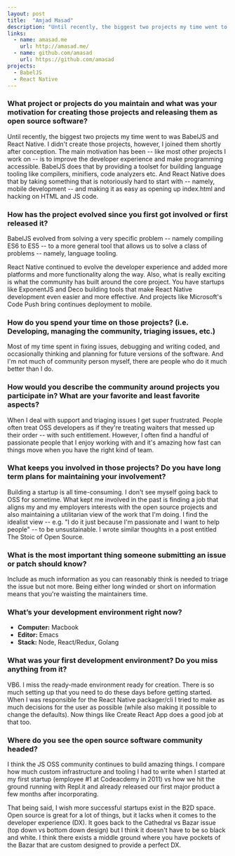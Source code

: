 ```yaml
---
layout: post
title:  "Amjad Masad"
description: "Until recently, the biggest two projects my time went to was BabelJS and React Native. I didn't create those projects, however, I joined them shortly after conception."
links:
  - name: amasad.me
    url: http://amasad.me/
  - name: github.com/amasad
    url: https://github.com/amasad
projects:
  - BabelJS
  - React Native
---
```


### What project or projects do you maintain and what was your motivation for creating those projects and releasing them as open source software?

Until recently, the biggest two projects my time went to was BabelJS and
React Native. I didn't create those projects, however, I joined them shortly
after conception. The main motivation has been -- like most other projects I
work on -- is to improve the developer experience and make programming
accessible. BabelJS does that by providing a toolset for building language
tooling like compilers, minifiers, code analyzers etc. And React Native does
that by taking something that is notoriously hard to start with -- namely,
mobile development -- and making it as easy as opening up index.html and
hacking on HTML and JS code.

### How has the project evolved since you first got involved or first released it?

BabelJS evolved from solving a very specific problem -- namely compiling ES6 to
ES5 -- to a more general tool that allows us to solve a class of problems --
namely, language tooling.

React Native continued to evolve the developer experience and added more
platforms and more functionality along the way. Also, what is really exciting is
what the community has built around the core project. You have startups like
ExponentJS and Deco building tools that make React Native development even
easier and more effective. And projects like Microsoft's Code Push bring
continues deployment to mobile.

### How do you spend your time on those projects? (i.e. Developing, managing the community, triaging issues, etc.)

Most of my time spent in fixing issues, debugging and writing coded, and
occasionally thinking and planning for future versions of the software. And I'm
not much of community person myself, there are people who do it much better
than I do.

### How would you describe the community around projects you participate in? What are your favorite and least favorite aspects?

When I deal with support and triaging issues I get super frustrated. People
often treat OSS developers as if they're treating waiters that messed up their
order -- with such entitlement. However, I often find a handful of passionate
people that I enjoy working with and it's amazing how fast can things move when
you have the right kind of team.

### What keeps you involved in those projects? Do you have long term plans for maintaining your involvement?

Building a startup is all time-consuming. I don't see myself going back to OSS
for sometime. What kept me involved in the past is finding a job that aligns my
and my employers interests with the open source projects and also maintaining a utilitarian view of the work that I'm doing. I find the idealist view -- e.g. "I do it just because I'm passionate and I want to help people" -- to be unsustainable. I wrote similar thoughts in a post entitled The Stoic of Open Source.

### What is the most important thing someone submitting an issue or patch should know?

Include as much information as you can reasonably think is needed to triage the
issue but not more. Being either long winded or short on information means that
you're waisting the maintainers time.

### What’s your development environment right now?


* **Computer:** Macbook
* **Editor:** Emacs
* **Stack:** Node, React/Redux, Golang

### What was your first development environment? Do you miss anything from it?

VB6. I miss the ready-made environment ready for creation. There is so much
setting up that you need to do these days before getting started. When I was
responsible for the React Native packager/cli I tried to make as much decisions
for the user as possible (while also making it possible to change the defaults).
Now things like Create React App does a good job at that too.

### Where do you see the open source software community headed?

I think the JS OSS community continues to build amazing things. I compare how
much custom infrastructure and tooling I had to write when I started at my first
startup (employee #1 at Codeacdemy in 2011) vs how we hit the ground running
with Repl.it and already released our first major product a few months after
incorporating.

That being said, I wish more successful startups exist in the B2D space. Open
source is great for a lot of things, but it lacks when it comes to the developer
experience (DX). It goes back to the Cathedral vs Bazar issue (top down vs
bottom down design) but I think it doesn't have to be so black and white. I
think there exists a middle ground where you have pockets of the Bazar that are
custom designed to provide a perfect DX.
